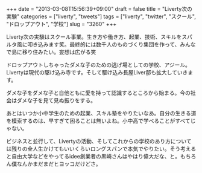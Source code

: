 +++
date = "2013-03-08T15:56:39+09:00"
draft = false
title = "Liverty次の実験"
categories = ["liverty", "tweets"]
tags = ["liverty", "twitter", "スクール", "ドロップアウト", "学校"]
slug = "3260"
+++

Liverty次の実験はスクール事業。生き方や働き方、起業、技術、スキルをスパルタ風に叩き込みます笑。最終的には数千人のものづくり集団を作って、みんなで島に移り住みたい。妄想は広がる笑

ドロップアウトしちゃったダメな子のための逃げ場としての学校、アジール。Livertyは現代の駆け込み寺です。そして駆け込み長屋Liver邸も拡大していきます。

ダメな子をダメな子と自他ともに愛を持って認識するところから始まる。今の社会はダメな子を見て見ぬ振りをする。 

あとはいつか小中学生のための起業、スキル塾をやりたいなあ。自分の生きる道を模索するのは、早すぎて困ることは無いよね。小中高で学べることがすべてじゃない。

ビジネスと並行して、Livertyの活動、そしてこれからの学校のあり方については残りの全人生かけてもいいくらいロングスパンで本気でやりたい。そう考えると自由大学などをやってるidee創業者の黒崎さんはやはり偉大だな、と。もちろん僕なんかまだまだヒヨッコだけどさ。

